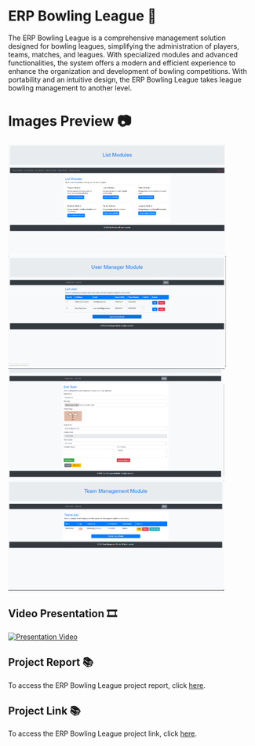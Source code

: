 # ERP Bowling League 🎳
The ERP Bowling League is a comprehensive management solution designed for bowling leagues, simplifying the administration of players, teams, matches, and leagues. With specialized modules and advanced functionalities, the system offers a modern and efficient experience to enhance the organization and development of bowling competitions. With portability and an intuitive design, the ERP Bowling League takes league bowling management to another level.

# Images Preview 📷
<div class="carousel-container">
    <div class="carousel-slide">
        <img src="https://github.com/PolNie/ERP-Bowling-League-Management/blob/main/img/image.png" height="225">
        <img src="https://github.com/PolNie/ERP-Bowling-League-Management/blob/main/img/image2.png" height="225">
        <img src="https://github.com/PolNie/ERP-Bowling-League-Management/blob/main/img/image3.png" height="225">
        <img src="https://github.com/PolNie/ERP-Bowling-League-Management/blob/main/img/image4.png" height="225">
    </div>
</div>


## Video Presentation 🎞
[![Presentation Video](miniatura_video)](link_video)

## Project Report 📚
To access the ERP Bowling League project report, click [here](https://docs.google.com/document/d/1yi0YyKdvMQGsrdw_vcsXQHrbpXQbtf0QVj99rGNSWU0).

## Project Link 📚
To access the ERP Bowling League project link, click [here](https://gitlab.com/rodo.leon.marc/projecte-2/-/tree/master?ref_type=heads).

